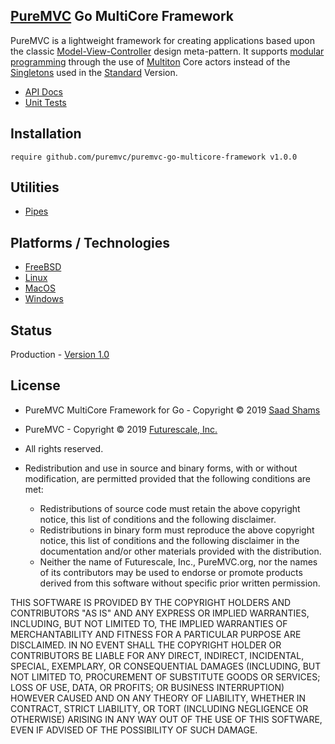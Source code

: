 ## [PureMVC](http://puremvc.github.com/) Go MultiCore Framework

PureMVC is a lightweight framework for creating applications based upon the classic [Model-View-Controller](http://en.wikipedia.org/wiki/Model-view-controller) design meta-pattern. It supports [modular programming](http://en.wikipedia.org/wiki/Modular_programming) through the use of [Multiton](http://en.wikipedia.org/wiki/Multiton) Core actors instead of the [Singletons](http://en.wikipedia.org/wiki/Singleton_pattern) used in the [Standard](https://github.com/PureMVC/puremvc-swift-standard-framework/wiki) Version.

* [API Docs](https://godoc.org/github.com/PureMVC/puremvc-go-multicore-framework)
* [Unit Tests](http://puremvc.org/pages/images/screenshots/PureMVC-Shot-Go-Multicore-UnitTests.png)

## Installation
```
require github.com/puremvc/puremvc-go-multicore-framework v1.0.0
```

## Utilities
* [Pipes](https://github.com/PureMVC/puremvc-go-util-pipes/wiki)

## Platforms / Technologies
* [FreeBSD](https://en.wikipedia.org/wiki/FreeBSD)
* [Linux](https://en.wikipedia.org/wiki/Linux)
* [MacOS](https://en.wikipedia.org/wiki/MacOS)
* [Windows](https://en.wikipedia.org/wiki/Microsoft_Windows)

## Status
Production - [Version 1.0](https://github.com/PureMVC/puremvc-go-multicore-framework/blob/master/VERSION)

## License
* PureMVC MultiCore Framework for Go - Copyright © 2019 [Saad Shams](https://www.linkedin.com/in/muizz/)
* PureMVC - Copyright © 2019 [Futurescale, Inc.](http://futurescale.com/)
* All rights reserved.

* Redistribution and use in source and binary forms, with or without modification, are permitted provided that the following conditions are met:

  * Redistributions of source code must retain the above copyright notice, this list of conditions and the following disclaimer.
  * Redistributions in binary form must reproduce the above copyright notice, this list of conditions and the following disclaimer in the documentation and/or other materials provided with the distribution.
  * Neither the name of Futurescale, Inc., PureMVC.org, nor the names of its contributors may be used to endorse or promote products derived from this software without specific prior written permission.

THIS SOFTWARE IS PROVIDED BY THE COPYRIGHT HOLDERS AND CONTRIBUTORS "AS IS" AND ANY EXPRESS OR IMPLIED WARRANTIES, INCLUDING, BUT NOT LIMITED TO, THE IMPLIED WARRANTIES OF MERCHANTABILITY AND FITNESS FOR A PARTICULAR PURPOSE ARE DISCLAIMED. IN NO EVENT SHALL THE COPYRIGHT HOLDER OR CONTRIBUTORS BE LIABLE FOR ANY DIRECT, INDIRECT, INCIDENTAL, SPECIAL, EXEMPLARY, OR CONSEQUENTIAL DAMAGES (INCLUDING, BUT NOT LIMITED TO, PROCUREMENT OF SUBSTITUTE GOODS OR SERVICES; LOSS OF USE, DATA, OR PROFITS; OR BUSINESS INTERRUPTION) HOWEVER CAUSED AND ON ANY THEORY OF LIABILITY, WHETHER IN CONTRACT, STRICT LIABILITY, OR TORT (INCLUDING NEGLIGENCE OR OTHERWISE) ARISING IN ANY WAY OUT OF THE USE OF THIS SOFTWARE, EVEN IF ADVISED OF THE POSSIBILITY OF SUCH DAMAGE.
